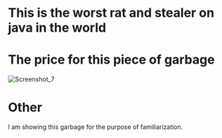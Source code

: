 # This is the worst rat and stealer on java in the world
# The price for this piece of garbage
![Screenshot_7](https://github.com/user-attachments/assets/003a7cdd-43a9-4bdd-94ee-bbe2eaba25aa)
# Other
I am showing this garbage for the purpose of familiarization.

